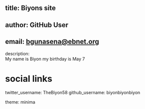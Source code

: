 title: Biyons site
---
author: GitHub User
---
email: bgunasena@ebnet.org
---
description:  
  My name is Biyon my birthday is May 7
# social links
twitter_username: TheBiyon58 
github_username:  biyonbiyonbiyon 

theme: minima
